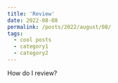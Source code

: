 ```yaml
---
title: 'Review'
date: 2022-08-08
permalink: /posts/2022/august/08/
tags:
  - cool posts
  - category1
  - category2
---
```


How do I review?